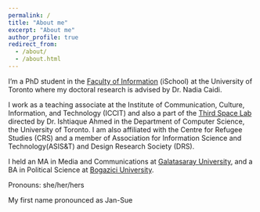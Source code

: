 ```yaml
---
permalink: /
title: "About me"
excerpt: "About me"
author_profile: true
redirect_from: 
  - /about/
  - /about.html
---
```


I’m a PhD student in the [Faculty of Information](https://ischool.utoronto.ca/) (iSchool) at the University of Toronto where my doctoral research is advised by Dr. Nadia Caidi.

I work as a teaching associate at the Institute of Communication, Culture, Information, and Technology (ICCIT) and also a part of the [Third Space Lab](https://thirdspace.toronto.edu/) directed by Dr. Ishtiaque Ahmed in the Department of Computer Science, the University of Toronto. I am also affiliated with the Centre for Refugee Studies (CRS) and a member of Association for Information Science and Technology(ASIS&T) and Design Research Society (DRS). 

I held an MA in Media and Communications at [Galatasaray University](https://www.gsu.edu.tr/fr/), and a BA in Political Science at [Bogazici University](http://www.boun.edu.tr/en-US).

Pronouns: she/her/hers

My first name pronounced as Jan-Sue




